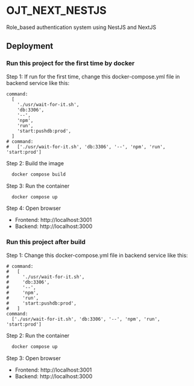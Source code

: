# OJT_NEXT_NESTJS

Role_based authentication system using NestJS and NextJS

## Deployment

### Run this project for the first time by docker

Step 1: If run for the first time, change this docker-compose.yml file in backend service like this:

    command:
      [
        './usr/wait-for-it.sh',
        'db:3306',
        '--',
        'npm',
        'run',
        'start:pushdb:prod',
      ]
    # command:
    #   ['./usr/wait-for-it.sh', 'db:3306', '--', 'npm', 'run', 'start:prod']

Step 2: Build the image

```bash
  docker compose build
```

Step 3: Run the container

```bash
  docker compose up
```

Step 4: Open browser

- Frontend: http://localhost:3001
- Backend: http://localhost:3000

### Run this project after build

Step 1: Change this docker-compose.yml file in backend service like this:

    # command:
    #   [
    #     './usr/wait-for-it.sh',
    #     'db:3306',
    #     '--',
    #     'npm',
    #     'run',
    #     'start:pushdb:prod',
    #   ]
    command:
      ['./usr/wait-for-it.sh', 'db:3306', '--', 'npm', 'run', 'start:prod']

Step 2: Run the container

```bash
  docker compose up
```

Step 3: Open browser

- Frontend: http://localhost:3001
- Backend: http://localhost:3000
